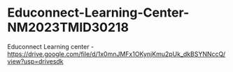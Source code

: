 # Educonnect-Learning-Center-NM2023TMID30218


Educonnect Learning center - https://drive.google.com/file/d/1x0mnJMFx1OKynjKmu2pUk_dkBSYNNccQ/view?usp=drivesdk
